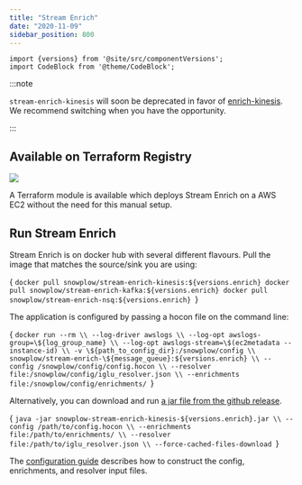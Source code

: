```yaml
---
title: "Stream Enrich"
date: "2020-11-09"
sidebar_position: 800
---
```


```mdx-code-block
import {versions} from '@site/src/componentVersions';
import CodeBlock from '@theme/CodeBlock';
```

:::note

`stream-enrich-kinesis` will soon be deprecated in favor of [enrich-kinesis](/docs/pipeline-components-and-applications/enrichment-components/enrich-kinesis/index.md). We recommend switching when you have the opportunity.

:::

## Available on Terraform Registry

[![](https://img.shields.io/static/v1?label=Terraform&message=Registry&color=7B42BC&logo=terraform)](https://registry.terraform.io/modules/snowplow-devops/iglu-server-ec2/aws/latest)

A Terraform module is available which deploys Stream Enrich on a AWS EC2 without the need for this manual setup.

## Run Stream Enrich

Stream Enrich is on docker hub with several different flavours. Pull the image that matches the source/sink you are using:

<CodeBlock language="bash">{
`docker pull snowplow/stream-enrich-kinesis:${versions.enrich}
docker pull snowplow/stream-enrich-kafka:${versions.enrich}
docker pull snowplow/stream-enrich-nsq:${versions.enrich}
`}</CodeBlock>

The application is configured by passing a hocon file on the command line:

<CodeBlock language="bash">{
`docker run --rm \\
      --log-driver awslogs \\
      --log-opt awslogs-group=\${log_group_name} \\
      --log-opt awslogs-stream=\$(ec2metadata --instance-id) \\
      -v \${path_to_config_dir}:/snowplow/config \\
      snowplow/stream-enrich-\${message_queue}:${versions.enrich} \\
      --config /snowplow/config/config.hocon \\
      --resolver file:/snowplow/config/iglu_resolver.json \\
      --enrichments file:/snowplow/config/enrichments/
`}</CodeBlock>


Alternatively, you can download and run [a jar file from the github release](https://github.com/snowplow/enrich/releases).

<CodeBlock language="bash">{
`java -jar snowplow-stream-enrich-kinesis-${versions.enrich}.jar \\
  --config /path/to/config.hocon \\
  --enrichments file:/path/to/enrichments/ \\
  --resolver file:/path/to/iglu_resolver.json \\
  --force-cached-files-download
`}</CodeBlock>

The [configuration guide](/docs/pipeline-components-and-applications/enrichment-components/stream-enrich/configure-stream-enrich/index.md) describes how to construct the config, enrichments, and resolver input files.[](https://github.com/snowplow/snowplow/wiki/_Footer/_edit)
